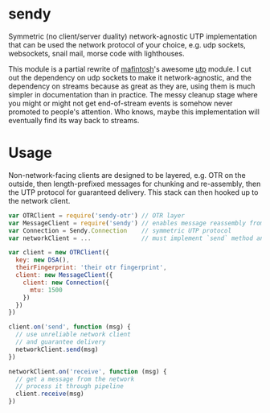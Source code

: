 
# sendy

Symmetric (no client/server duality) network-agnostic UTP implementation that can be used the network protocol of your choice, e.g. udp sockets, websockets, snail mail, morse code with lighthouses.

This module is a partial rewrite of [mafintosh](https://github.com/mafintosh)'s awesome [utp](https://github.com/mafintosh/utp) module. I cut out the dependency on udp sockets to make it network-agnostic, and the dependency on streams because as great as they are, using them is much simpler in documentation than in practice. The messy cleanup stage where you might or might not get end-of-stream events is somehow never promoted to people's attention. Who knows, maybe this implementation will eventually find its way back to streams.

# Usage

Non-network-facing clients are designed to be layered, e.g. OTR on the outside, then length-prefixed messages for chunking and re-assembly, then the UTP protocol for guaranteed delivery. This stack can then hooked up to the network client.

```js
var OTRClient = require('sendy-otr') // OTR layer
var MessageClient = require('sendy') // enables message reassembly from UTP packets
var Connection = Sendy.Connection    // symmetric UTP protocol
var networkClient = ...              // must implement `send` method and 'receive' event

var client = new OTRClient({
  key: new DSA(),
  theirFingerprint: 'their otr fingerprint',
  client: new MessageClient({
    client: new Connection({
      mtu: 1500
    })
  })
})

client.on('send', function (msg) {
  // use unreliable network client
  // and guarantee delivery
  networkClient.send(msg)
})

networkClient.on('receive', function (msg) {
  // get a message from the network
  // process it through pipeline
  client.receive(msg)
})
```
